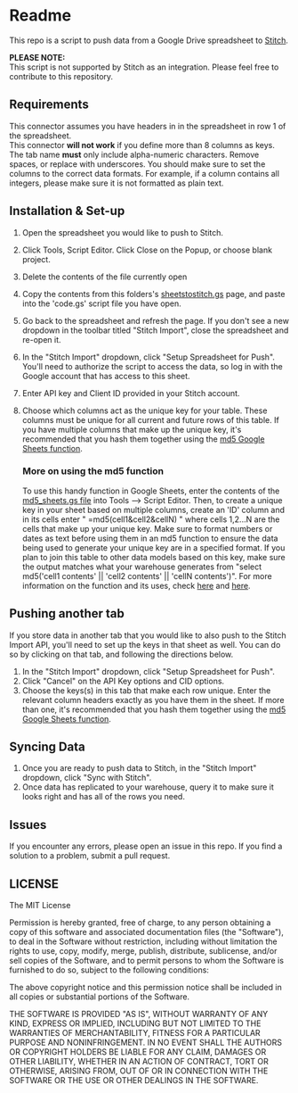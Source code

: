 # Readme #
This repo is a script to push data from a Google Drive spreadsheet to [Stitch](https://www.stitchdata.com).

**PLEASE NOTE:**  
This script is not supported by Stitch as an integration. Please feel free to contribute to this repository.

## Requirements ##
This connector assumes you have headers in in the spreadsheet in row 1 of the spreadsheet.  
This connector __will not work__ if you define more than 8 columns as keys.
The tab name __must__ only include alpha-numeric characters. Remove spaces, or replace with underscores.
You should make sure to set the columns to the correct data formats. For example, if a column contains all integers, please make sure it is not formatted as plain text.

## Installation & Set-up ##

1. Open the spreadsheet you would like to push to Stitch.
2. Click Tools, Script Editor. Click Close on the Popup, or choose blank project.
3. Delete the contents of the file currently open
4. Copy the contents from this folders's [sheetstostitch.gs](https://github.com/stitchdata/google-sheets-integration/blob/master/sheetstostitch.gs) page, and paste into the 'code.gs' script file you have open.
5. Go back to the spreadsheet and refresh the page. If you don't see a new dropdown in the toolbar titled "Stitch Import", close the spreadsheet and re-open it.
6. In the "Stitch Import" dropdown, click "Setup Spreadsheet for Push". You'll need to authorize the script to access the data, so log in with the Google account that has access to this sheet.
7. Enter API key and Client ID provided in your Stitch account.
8. Choose which columns act as the unique key for your table. These columns must be unique for all current and future rows of this table. If you have multiple columns that make up the unique key, it's recommended that you hash them together using the [md5 Google Sheets function](md5_sheets.gs).

    ### More on using the md5 function
    To use this handy function in Google Sheets, enter the contents of the [md5_sheets.gs file](md5_sheets.gs) into Tools --> Script Editor. Then, to create a unique key in your sheet based on multiple columns, create an 'ID' column and in its cells enter " =md5(cell1&cell2&cellN) " where cells 1,2...N are the cells that make up your unique key. Make sure to format numbers or dates as text before using them in an md5 function to ensure the data being used to generate your unique key are in a specified format. If you plan to join this table to other data models based on this key, make sure the output matches what your warehouse generates from "select md5('cell1 contents' || 'cell2 contents' || 'cellN contents')". For more information on the function and its uses, check [here](https://blog.fishtownanalytics.com/the-most-underutilized-function-in-sql-9279b536ed1a) and [here](https://en.wikipedia.org/wiki/MD5).


## Pushing another tab ##

If you store data in another tab that you would like to also push to the Stitch Import API, you'll need to set up the keys in that sheet as well. You can do so by clicking on that tab, and following the directions below.  
1. In the "Stitch Import" dropdown, click "Setup Spreadsheet for Push".  
2. Click "Cancel" on the API Key options and CID options.  
3. Choose the keys(s) in this tab that make each row unique. Enter the relevant column headers exactly as you have them in the sheet. If more than one, it's recommended that you hash them together using the [md5 Google Sheets function](md5_sheets.gs).

## Syncing Data ##

1. Once you are ready to push data to Stitch, in the "Stitch Import" dropdown, click "Sync with Stitch".
2. Once data has replicated to your warehouse, query it to make sure it looks right and has all of the rows you need.

## Issues ##

If you encounter any errors, please open an issue in this repo.
If you find a solution to a problem, submit a pull request.

## LICENSE ##

The MIT License

Permission is hereby granted, free of charge, to any person obtaining
a copy of this software and associated documentation files (the
"Software"), to deal in the Software without restriction, including
without limitation the rights to use, copy, modify, merge, publish,
distribute, sublicense, and/or sell copies of the Software, and to
permit persons to whom the Software is furnished to do so, subject to
the following conditions:

The above copyright notice and this permission notice shall be
included in all copies or substantial portions of the Software.

THE SOFTWARE IS PROVIDED "AS IS", WITHOUT WARRANTY OF ANY KIND,
EXPRESS OR IMPLIED, INCLUDING BUT NOT LIMITED TO THE WARRANTIES OF
MERCHANTABILITY, FITNESS FOR A PARTICULAR PURPOSE AND
NONINFRINGEMENT. IN NO EVENT SHALL THE AUTHORS OR COPYRIGHT HOLDERS BE
LIABLE FOR ANY CLAIM, DAMAGES OR OTHER LIABILITY, WHETHER IN AN ACTION
OF CONTRACT, TORT OR OTHERWISE, ARISING FROM, OUT OF OR IN CONNECTION
WITH THE SOFTWARE OR THE USE OR OTHER DEALINGS IN THE SOFTWARE.
